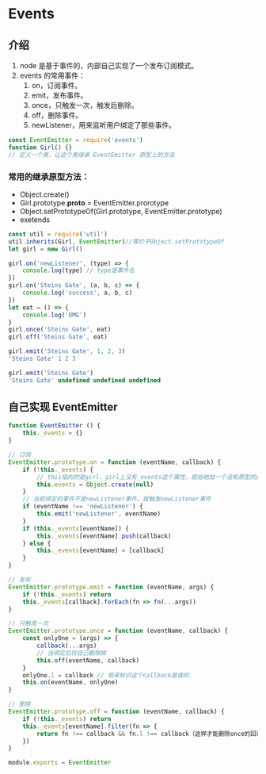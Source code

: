 # Events

## 介绍

1. node 是基于事件的，内部自己实现了一个发布订阅模式。
2. events 的常用事件：
   1. on，订阅事件。
   2. emit，发布事件。
   3. once，只触发一次，触发后删除。
   4. off，删除事件。
   5. newListener，用来监听用户绑定了那些事件。

```js
const EventEmitter = require('events')
function Girl() {}
// 定义一个类，让这个类继承 EventEmitter 原型上的方法
```

### 常用的继承原型方法：

- Object.create()
- Girl.prototype.**proto** = EventEmitter.prorotype
- Object.setPrototypeOf(Girl.prototype, EventEmitter.prototype)
- exetends

```js
const util = require('util')
util.inherits(Girl, EventEmitter)//等价于Object.setPrototypeOf
let girl = new Girl()

girl.on('newListener', (type) => {
    console.log(type) // type是事件名
})
girl.on('Steins Gate', (a, b, c) => {
    console.log('success', a, b, c)
})
let eat = () => {
    console.log('OMG')
}
girl.once('Steins Gate', eat)
girl.off('Steins Gate', eat)

girl.emit('Steins Gate', 1, 2, 3)
'Steins Gate' 1 2 3

girl.emit('Steins Gate')
'Steins Gate' undefined undefined undefined
```

## 自己实现 EventEmitter

```js
function EventEmitter () {
    this._events = {}
}

// 订阅
EventEmitter.prototype.on = function (eventName, callback) {
    if (!this._events) {
        // this指向的是girl，girl上没有_events这个属性，就给她加一个没有原型的{}
        this.events = Object.create(null)
    }
    // 当前绑定的事件不是newListener事件，就触发newListener事件
    if (eventName !== 'newListener') {
        this.emit('newListener', eventName)
    }
    if (this._events[eventName]) {
        this._events[eventName].push(callback)
    } else {
        this._events[eventName] = [callback]
    }
}

// 发布
EventEmitter.prototype.emit = function (eventName, args) {
    if (!this._events) return
    this._events[callback].forEach(fn => fn(...args))
}

// 只触发一次
EventEmitter.prototype.once = function (eventName, callback) {
    const onlyOne = (args) => {
        callback(...args)
        // 当绑定后将自己删除掉
        this.off(eventName, callback)
    }
    onlyOne.l = callback // 用来标识这个callback是谁的
    this.on(eventName, onlyOne)
}

// 删除
EventEmitter.prototype.off = function (eventName, callback) {
    if (!this._events) return
    this._events[eventName].filter(fn => {
        return fn !== callback && fn.l !== callback（这样才能删除once的回调函数）
    })
}

module.exports = EventEmitter
```
